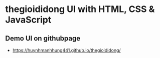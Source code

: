 # thegioididong UI with HTML, CSS & JavaScript
## Demo UI on githubpage
- https://huynhmanhhung441.github.io/thegioididong/
